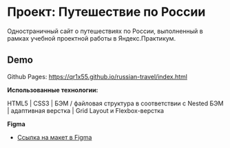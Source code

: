 # Проект: Путешествие по России

Одностраничный сайт о путешествиях по России, выполненный в рамках учебной проектной работы в Яндекс.Практикум.

## Demo

Github Pages: https://qr1x55.github.io/russian-travel/index.html

**Использованные технологии:**

HTML5 | CSS3 | БЭМ / файловая структура в соответствии с Nested БЭМ | адаптивная верстка | Grid Layout и Flexbox-верстка

**Figma**
* [Ссылка на макет в Figma](https://www.figma.com/file/5S2WSbEFL6awjVWJ0NWL8Q/Sprint-3_-Russia-_-desktop-mobile?node-id=28503%3A0)

